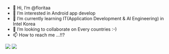 - 👋 Hi, I’m @floritaa
- 👀 I’m interested in Android app develop
- 🌱 I’m currently learning IT(Application Development & AI Engineering) in Intel Korea
- 💞️ I’m looking to collaborate on Every countries :-)
- 📫 How to reach me ...!!?

<img src="https://img.shields.io/badge/Android-3DDC84?style=flat-square&logo=Android&logoColor=white"/>
<img src="https://img.shields.io/badge/aaa-bbb-red"/>


<!---
floritaa/floritaa is a ✨ special ✨ repository because its `README.md` (this file) appears on your GitHub profile.
You can click the Preview link to take a look at your changes.
--->
